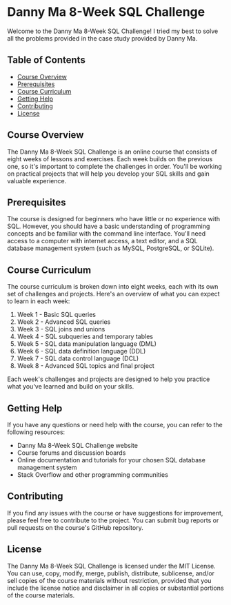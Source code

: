 

# Danny Ma 8-Week SQL Challenge

Welcome to the Danny Ma 8-Week SQL Challenge! I tried my best to solve all the problems provided in the case study provided by Danny Ma. 

## Table of Contents

- [Course Overview](#course-overview)
- [Prerequisites](#prerequisites)
- [Course Curriculum](#course-curriculum)
- [Getting Help](#getting-help)
- [Contributing](#contributing)
- [License](#license)

## Course Overview

The Danny Ma 8-Week SQL Challenge is an online course that consists of eight weeks of lessons and exercises. Each week builds on the previous one, so it's important to complete the challenges in order. You'll be working on practical projects that will help you develop your SQL skills and gain valuable experience.

## Prerequisites

The course is designed for beginners who have little or no experience with SQL. However, you should have a basic understanding of programming concepts and be familiar with the command line interface. You'll need access to a computer with internet access, a text editor, and a SQL database management system (such as MySQL, PostgreSQL, or SQLite).

## Course Curriculum

The course curriculum is broken down into eight weeks, each with its own set of challenges and projects. Here's an overview of what you can expect to learn in each week:

1. Week 1 - Basic SQL queries
2. Week 2 - Advanced SQL queries
3. Week 3 - SQL joins and unions
4. Week 4 - SQL subqueries and temporary tables
5. Week 5 - SQL data manipulation language (DML)
6. Week 6 - SQL data definition language (DDL)
7. Week 7 - SQL data control language (DCL)
8. Week 8 - Advanced SQL topics and final project

Each week's challenges and projects are designed to help you practice what you've learned and build on your skills.

## Getting Help

If you have any questions or need help with the course, you can refer to the following resources:

- Danny Ma 8-Week SQL Challenge website
- Course forums and discussion boards
- Online documentation and tutorials for your chosen SQL database management system
- Stack Overflow and other programming communities

## Contributing

If you find any issues with the course or have suggestions for improvement, please feel free to contribute to the project. You can submit bug reports or pull requests on the course's GitHub repository.

## License

The Danny Ma 8-Week SQL Challenge is licensed under the MIT License. You can use, copy, modify, merge, publish, distribute, sublicense, and/or sell copies of the course materials without restriction, provided that you include the license notice and disclaimer in all copies or substantial portions of the course materials.



